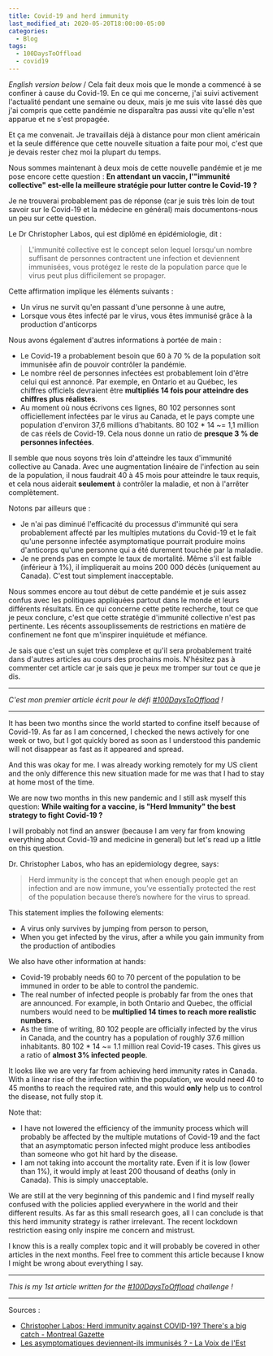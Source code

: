 ```yaml
---
title: Covid-19 and herd immunity
last_modified_at: 2020-05-20T18:00:00-05:00
categories:
  - Blog
tags:
  - 100DaysToOffload
  - covid19
---
```


*English version below* / Cela fait deux mois que le monde a commencé à se confiner à cause du Covid-19. En ce qui me concerne, j'ai suivi activement l'actualité pendant une semaine ou deux, mais je me suis vite lassé dès que j'ai compris que cette pandémie ne disparaîtra pas aussi vite qu'elle n'est apparue et ne s'est propagée.

Et ça me convenait. Je travaillais déjà à distance pour mon client américain et la seule différence que cette nouvelle situation a faite pour moi, c'est que je devais rester chez moi la plupart du temps.

Nous sommes maintenant à deux mois de cette nouvelle pandémie et je me pose encore cette question : **En attendant un vaccin, l'"immunité collective" est-elle la meilleure stratégie pour lutter contre le Covid-19 ?**

Je ne trouverai probablement pas de réponse (car je suis très loin de tout savoir sur le Covid-19 et la médecine en général) mais documentons-nous un peu sur cette question.

Le Dr Christopher Labos, qui est diplômé en épidémiologie, dit :

> L'immunité collective est le concept selon lequel lorsqu'un nombre suffisant de personnes contractent une infection et deviennent immunisées, vous protégez le reste de la population parce que le virus peut plus difficilement se propager.

Cette affirmation implique les éléments suivants :

* Un virus ne survit qu'en passant d'une personne à une autre,
* Lorsque vous êtes infecté par le virus, vous êtes immunisé grâce à la production d'anticorps

Nous avons également d'autres informations à portée de main :

* Le Covid-19 a probablement besoin que 60 à 70 % de la population soit immunisée afin de pouvoir contrôler la pandémie.
* Le nombre réel de personnes infectées est probablement loin d'être celui qui est annoncé. Par exemple, en Ontario et au Québec, les chiffres officiels devraient être **multipliés 14 fois pour atteindre des chiffres plus réalistes**.
* Au moment où nous écrivons ces lignes, 80 102 personnes sont officiellement infectées par le virus au Canada, et le pays compte une population d'environ 37,6 millions d'habitants. 
80 102 * 14 ~= 1,1 million de cas réels de Covid-19. Cela nous donne un ratio de **presque 3 % de personnes infectées**.

Il semble que nous soyons très loin d'atteindre les taux d'immunité collective au Canada. Avec une augmentation linéaire de l'infection au sein de la population, il nous faudrait 40 à 45 mois pour atteindre le taux requis, et cela nous aiderait **seulement** à contrôler la maladie, et non à l'arrêter complètement.

Notons par ailleurs que :

* Je n'ai pas diminué l'efficacité du processus d'immunité qui sera probablement affecté par les multiples mutations du Covid-19 et le fait qu'une personne infectée asymptomatique pourrait produire moins d'anticorps qu'une personne qui a été durement touchée par la maladie.
* Je ne prends pas en compte le taux de mortalité. Même s'il est faible (inférieur à 1%), il impliquerait au moins 200 000 décès (uniquement au Canada). C'est tout simplement inacceptable.

Nous sommes encore au tout début de cette pandémie et je suis assez confus avec les politiques appliquées partout dans le monde et leurs différents résultats. En ce qui concerne cette petite recherche, tout ce que je peux conclure, c'est que cette stratégie d'immunité collective n'est pas pertinente. Les récents assouplissements de restrictions en matière de confinement ne font que m'inspirer inquiétude et méfiance.

Je sais que c'est un sujet très complexe et qu'il sera probablement traité dans d'autres articles au cours des prochains mois. N'hésitez pas à commenter cet article car je sais que je peux me tromper sur tout ce que je dis.

---

*C'est mon premier article écrit pour le défi [#100DaysToOffload](https://100daystooffload.com/) !* 

---

It has been two months since the world started to confine itself because of Covid-19. As far as I am concerned, I checked the news actively for one week or two, but I got quickly bored as soon as I understood this pandemic will not disappear as fast as it appeared and spread.

And this was okay for me. I was already working remotely for my US client and the only difference this new situation made for me was that I had to stay at home most of the time.

We are now two months in this new pandemic and I still ask myself this question: **While waiting for a vaccine, is "Herd Immunity" the best strategy to fight Covid-19 ?**

I will probably not find an answer (because I am very far from knowing everything about Covid-19 and medicine in general) but let's read up a little on this question.

Dr. Christopher Labos, who has an epidemiology degree, says:

> Herd immunity is the concept that when enough people get an infection and are now immune, you’ve essentially protected the rest of the population because there’s nowhere for the virus to spread.

This statement implies the following elements:

* A virus only survives by jumping from person to person,
* When you get infected by the virus, after a while you gain immunity from the production of antibodies

We also have other information at hands:

* Covid-19 probably needs 60 to 70 percent of the population to be immuned in order to be able to control the pandemic.
* The real number of infected people is probably far from the ones that are announced. For example, in both Ontario and Quebec, the official numbers would need to be **multiplied 14 times to reach more realistic numbers**.
* As the time of writing, 80 102 people are officially infected by the virus in Canada, and the country has a population of roughly 37.6 million inhabitants. 
80 102 * 14 ~= 1.1 million real Covid-19 cases. This gives us a ratio of **almost 3% infected people**.

It looks like we are very far from achieving herd immunity rates in Canada. With a linear rise of the infection within the population, we would need 40 to 45 months to reach the required rate, and this would **only** help us to control the disease, not fully stop it.

Note that:

* I have not lowered the efficiency of the immunity process which will probably be affected by the multiple mutations of Covid-19 and the fact that an asymptomatic person infected might produce less antibodies than someone who got hit hard by the disease.
* I am not taking into account the mortality rate. Even if it is low (lower than 1%), it would imply at least 200 thousand of deaths (only in Canada). This is simply unacceptable.

We are still at the very beginning of this pandemic and I find myself really confused with the policies applied everywhere in the world and their different results. As far as this small research goes, all I can conclude is that this herd immunity strategy is rather irrelevant. The recent lockdown restriction easing only inspire me concern and mistrust.

I know this is a really complex topic and it will probably be covered in other articles in the next months. Feel free to comment this article because I know I might be wrong about everything I say.

---

*This is my 1st article written for the [#100DaysToOffload](https://100daystooffload.com/) challenge !* 

---

Sources :
* [Christopher Labos: Herd immunity against COVID-19? There's a big catch - Montreal Gazette](https://montrealgazette.com/opinion/columnists/christopher-labos-herd-immunity-against-covid-19-theres-a-big-catch/)
* [Les asymptomatiques deviennent-ils immunisés ? - La Voix de l'Est](https://www.lavoixdelest.ca/chroniques/jean-francois-cliche/les-asymptomatiques-deviennent-ils-immunises--9773f42bc92f7a9ec6a71dc0b2b9321c)